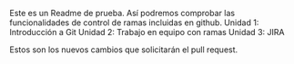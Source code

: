 Este es un Readme de prueba. 
Así podremos comprobar las funcionalidades de control de ramas incluidas
en github.
Unidad 1: Introducción a Git
Unidad 2: Trabajo en equipo con ramas
Unidad 3: JIRA


Estos son los nuevos cambios que solicitarán el pull request.